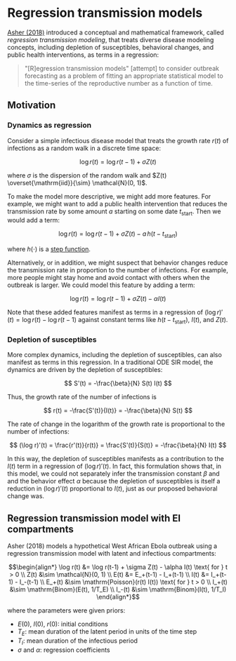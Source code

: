 # Regression transmission models

[Asher (2018)](https://doi.org/10.1016/j.epidem.2017.02.009) introduced a conceptual and mathematical framework, called _regression transmission modeling_, that treats diverse disease modeling concepts, including depletion of susceptibles, behavioral changes, and public health interventions, as terms in a regression:

> "[R]egression transmission models" [attempt] to consider outbreak forecasting as a problem of fitting an appropriate statistical model to the time-series of the reproductive number as a function of time.

## Motivation

### Dynamics as regression

Consider a simple infectious disease model that treats the growth rate $r(t)$ of infections as a random walk in a discrete time space:

$$
\log r(t) = \log r(t-1) + \sigma Z(t)
$$

where $\sigma$ is the dispersion of the random walk and $Z(t) \overset{\mathrm{iid}}{\sim} \mathcal{N}(0, 1)$.

To make the model more descriptive, we might add more features. For example, we might want to add a public health intervention that reduces the transmission rate by some amount $a$ starting on some date $t_\mathrm{start}$. Then we would add a term:

$$
\log r(t) = \log r(t-1) + \sigma Z(t) - a \, h(t - t_\mathrm{start})
$$

where $h(\cdot)$ is a [step function](https://en.wikipedia.org/wiki/Heaviside_step_function).

Alternatively, or in addition, we might suspect that behavior changes reduce the transmission rate in proportion to the number of infections. For example, more people might stay home and avoid contact with others when the outbreak is larger. We could model this feature by adding a term:

$$
\log r(t) = \log r(t-1) + \sigma Z(t) - \alpha I(t)
$$

Note that these added features manifest as terms in a regression of $(\log r)'(t) = \log r(t) - \log r(t-1)$ against constant terms like $h(t - t_\mathrm{start})$, $I(t)$, and $Z(t)$.

### Depletion of susceptibles

More complex dynamics, including the depletion of susceptibles, can also manifest as terms in this regression. In a traditional ODE SIR model, the dynamics are driven by the depletion of susceptibles:

$$
S'(t) = -\frac{\beta}{N} S(t) I(t)
$$

Thus, the growth rate of the number of infections is

$$
r(t) = -\frac{S'(t)}{I(t)} = -\frac{\beta}{N} S(t)
$$

The rate of change in the logarithm of the growth rate is proportional to the number of infections:

$$
(\log r)'(t) = \frac{r'(t)}{r(t)} = \frac{S'(t)}{S(t)} = -\frac{\beta}{N} I(t)
$$

In this way, the depletion of susceptibles manifests as a contribution to the $I(t)$ term in a regression of $(\log r)'(t)$. In fact, this formulation shows that, in this model, we could not separately infer the transmission constant $\beta$ and and the behavior effect $\alpha$ because the depletion of susceptibles is itself a reduction in $(\log r)'(t)$ proportional to $I(t)$, just as our proposed behavioral change was.

## Regression transmission model with EI compartments

Asher (2018) models a hypothetical West African Ebola outbreak using a regression transmission model with latent and infectious compartments:

```math
\begin{align*}
\log r(t) &= \log r(t-1) + \sigma Z(t) - \alpha I(t) \text{ for } t > 0 \\
Z(t) &\sim \mathcal{N}(0, 1) \\
E(t) &= E_+(t-1) - I_+(t-1) \\
I(t) &= I_+(t-1) - I_-(t-1) \\
E_+(t) &\sim \mathrm{Poisson}(r(t) I(t)) \text{ for } t > 0 \\
I_+(t) &\sim \mathrm{Binom}(E(t), 1/T_E) \\
I_-(t) &\sim \mathrm{Binom}(I(t), 1/T_I)
\end{align*}
```

where the parameters were given priors:

- $E(0)$, $I(0)$, $r(0)$: initial conditions
- $T_E$: mean duration of the latent period in units of the time step
- $T_I$: mean duration of the infectious period
- $\sigma$ and $\alpha$: regression coefficients
